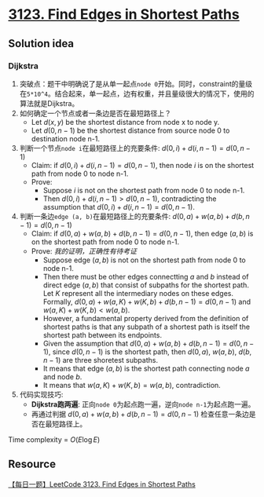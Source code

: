 # [3123. Find Edges in Shortest Paths](https://leetcode.com/problems/find-edges-in-shortest-paths/description/)

## Solution idea
### Dijkstra
1. 突破点：题干中明确说了是从单一起点`node 0`开始。同时，constraint的量级在`5*10^4`。结合起来，单一起点，边有权重，并且量级很大的情况下，使用的算法就是Dijkstra。
2. 如何确定一个节点或者一条边是否在最短路径上？
    - Let $d(x, y)$ be the shortest distance from node x to node y.
    - Let $d(0, n-1)$ be the shortest distance from source node 0 to destination node n-1.
3. 判断一个节点`node i`在最短路径上的充要条件: $d(0, i) + d(i, n-1) = d(0, n-1)$
    - Claim: if $d(0, i) + d(i, n-1) = d(0, n-1)$, then node $i$ is on the shortest path from node 0 to node n-1.
    - Prove:
        - Suppose $i$ is not on the shortest path from node 0 to node n-1.
        - Then $d(0, i) + d(i, n-1) > d(0, n-1)$, contradicting the assumption that $d(0, i) + d(i, n-1) = d(0, n-1)$.
4. 判断一条边`edge (a, b)`在最短路径上的充要条件: $d(0, a) + w(a, b) + d(b, n-1) = d(0, n-1)$
    - Claim: if $d(0, a) + w(a, b) + d(b, n-1) = d(0, n-1)$, then edge $(a, b)$ is on the shortest path from node 0 to node n-1.
    - Prove: *我的证明，正确性有待考证*
        - Suppose edge $(a, b)$ is not on the shortest path from node 0 to node n-1.
        - Then there must be other edges connectting $a$ and $b$ instead of direct edge $(a, b)$ that consist of subpaths for the shortest path. Let $K$ represent all the intermediary nodes on these edges. Formally, $d(0, a) + w(a, K) + w(K, b) + d(b, n-1) = d(0, n-1)$ and $w(a, K) + w(K, b) < w(a, b)$. 
        - However, a fundamental property derived from the definition of shortest paths is that any subpath of a shortest path is itself the shortest path between its endpoints.
        - Given the assumption that $d(0, a) + w(a, b) + d(b, n-1) = d(0, n-1)$, since $d(0, n-1)$ is the shortest path, then $d(0, a)$, $w(a, b)$, $d(b, n-1)$ are three shoretest subpaths.
        - It means that edge $(a, b)$ is the shortest path connecting node $a$ and node $b$.
        - It means that $w(a, K) + w(K, b) = w(a, b)$, contradiction. 
5. 代码实现技巧:
    - **Dijkstra跑两遍**: 正向`node 0`为起点跑一遍，逆向`node n-1`为起点跑一遍。
    - 再通过判据 $d(0, a) + w(a, b) + d(b, n-1) = d(0, n-1)$ 检查任意一条边是否在最短路径上。
 
Time complexity = $O(E\log E)$

## Resource
[【每日一题】LeetCode 3123. Find Edges in Shortest Paths](https://www.youtube.com/watch?v=ztiM0oqBKog&ab_channel=HuifengGuan)